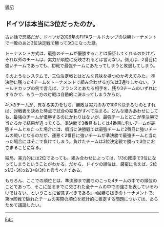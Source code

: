 ---
---
[雑記](/雑記)
## ドイツは本当に3位だったのか。
古い話で恐縮だが、ドイツが[2006](/2006)年のFIFAワールドカップの決勝トーナメントで一敗のあと3位決定戦で勝って3位になった話。

トーナメント方式は、最強のチームが優勝することは保証してくれるのだけど、それ以外のチームは、実力が順位に反映されるとは言えない。例えば、2番目に強いチームであっても、初戦で最強チームにあたってしまうと敗退してしまう。

そのようなシステムで、三位決定戦とはどんな意味を持つのか考えてみた。
準決勝に残った4チームをトーナメントで組み合わせる方法は3通りしかない。ワールドカップの例で言えば、フランスとあたる相手を、残り3チームのいずれにするかで、もう一方の対戦は自動的に決まってしまうからだ。

4つのチームが、異なる実力をもち、勝敗は実力のみで100%決まるものとすれば、対戦表を決めた時点で試合の結果がすべて決まる。どんな組みあわせにしても、最強のチームが優勝するのにかわりはないが、最強チームとどこが準決勝で当たるかで結果が違ってくる。準決勝で3番目もしくは4番目に強いチームが最強チームとあたった場合には、順当に決勝戦では最強チームと2番目に強いチームの戦いとなるのだが、運悪く2番目に強いチームが準決勝で最強チームと当たった場合にはそこで負けてしまう。負けたチームは3位決定戦で勝って3位におさまることになる。

結局、実力的には2位であっても、組み合わせによっては、1/3の確率で3位になってしまうということがわかる。だから、ドイツの順位は、厳密に言えば、2位x1/3+3位x2/3=8/3位と言うべきである。

もちろん、ここでの順位とは、準決勝まで勝ちのこった4チームの中での順位のことであって、そこに至るまでに交された全チームの中での強さを表しているわけではない、ということに留意すべきである。n回勝ち抜きのトーナメントで、第m回戦で破れたチームの実際の順位を統計的に推定する問題については、あらためて議論したい。
<!--  -->




----
[Edit](https://github.com/vitroid/vitroid.github.io/edit/master/MD/ドイツは3位だったのか?.md)

